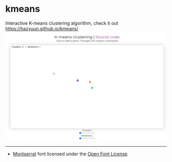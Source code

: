 # kmeans
Interactive K-means clustering algorithm, check it out https://hazyuun.github.io/kmeans/
![animated gif](screenshot.gif)
<hr/>

* [Montserrat](https://fonts.google.com/specimen/Montserrat) font licensed under the [Open Font License](https://scripts.sil.org/OFL).
